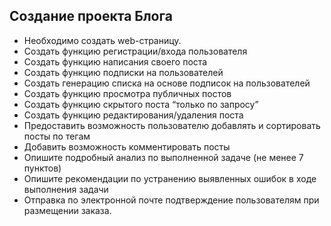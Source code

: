 ## Создание проекта Блога

- Необходимо создать web-страницу.
- Создать функцию регистрации/входа пользователя
- Создать функцию написания своего поста
- Создать функцию подписки на пользователей
- Создать генерацию списка на основе подписок на пользователей
- Создать функцию просмотра публичных постов
- Создать функцию скрытого поста “только по запросу”
- Создать функцию редактирования/удаления поста
- Предоставить возможность пользователю добавлять и сортировать посты по тегам
- Добавить возможность комментировать посты
- Опишите подробный анализ по выполненной задаче (не менее 7 пунктов)
- Опишите рекомендации по устранению выявленных ошибок в ходе выполнения задачи
- Отправка по электронной почте подтверждение пользователям при размещении заказа.